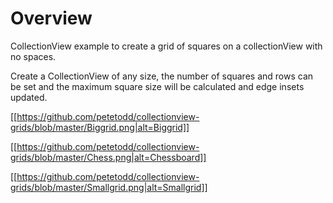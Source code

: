 # Overview #
CollectionView example to create a grid of squares on a collectionView with no spaces.

Create a CollectionView of any size, the number of squares and rows can be set and the maximum square size will be calculated and edge insets updated.

[[https://github.com/petetodd/collectionview-grids/blob/master/Biggrid.png|alt=Biggrid]]

[[https://github.com/petetodd/collectionview-grids/blob/master/Chess.png|alt=Chessboard]]

[[https://github.com/petetodd/collectionview-grids/blob/master/Smallgrid.png|alt=Smallgrid]]

